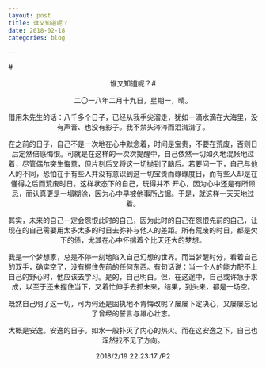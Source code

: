 ```yaml
---
layout: post
title: 谁又知道呢？
date: 2018-02-18
categories: blog

---
```


#<center>谁又知道呢？#

二〇一八年二月十九日，星期一，晴。

借用朱先生的话：八千多个日子，已经从我手尖溜走，犹如一滴水滴在大海里，没有声音、也没有影子。我不禁头涔涔而泪潸潸了。

在之前的日子，自己不是一次地在心中默念着，时间是宝贵，不要在荒废，否则日后定然倍感悔恨。可就是在这样的一次次提醒中，自己依然一切如久地混帐地过着，尽管偶尔突生悔意，但片刻后又将这一切抛到了脑后。若要问一下，自己与他人的不同，恐怕在于有些人并没有意识到这一切宝贵而碌碌度日，而有些人却是在懂得之后而荒废时日。这样状态下的自己，玩得并不 开心，因为心中还是有所顾忌，而认真更是一塌糊涂，因为心中早被他事所占据。于是，就这样一天天地过着。

其实，未来的自己一定会怨恨此时的自己，因为此时的自己在怨恨先前的自己，让现在的自己需要用太多太多的时日去弥补与他人的差距。所有荒废的时日，都是欠下的债，尤其在心中怀揣着个比天还大的梦想。

我是一个梦想家，总是不停一刻地陷入自己幻想的世界。而当梦醒时分，看着自己的双手，确实空了，没有握住先前的任何东西。有句话说：当一个人的能力配不上自己的野心时，他应该去学习。是的，自己明白。但，在这途中，自己或许急于求成，以至于还未握住当下，又着忙伸手去抓未来，结果，到头来，都是一场空。

既然自己明了这一切，可为何还是固执地不肯悔改呢？屡屡下定决心，又屡屡忘记了曾经的誓言与雄心壮志。

大概是安逸。安逸的日子，如水一般扑灭了内心的热火。而在这安逸之下，自己也浑然找不见了方向。

2018/2/19 22:23:17 /P2


